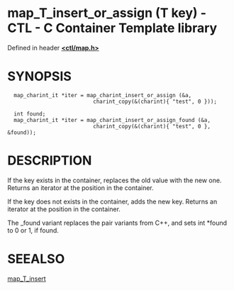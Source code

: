 # map_T_insert_or_assign (T key) - CTL - C Container Template library

Defined in header [**<ctl/map.h>**](../map.md)

# SYNOPSIS

      map_charint_it *iter = map_charint_insert_or_assign (&a,
                               charint_copy(&(charint){ "test", 0 }));

      int found;
      map_charint_it *iter = map_charint_insert_or_assign_found (&a,
                               charint_copy(&(charint){ "test", 0 }, &found));

# DESCRIPTION

If the key exists in the container, replaces the old value with the new one.
Returns an iterator at the position in the container.

If the key does not exists in the container, adds the new key.
Returns an iterator at the position in the container.

The _found variant replaces the pair variants from C++, and sets int *found 
to 0 or 1, if found.

# SEEALSO

[map_T_insert](insert.md)

